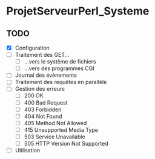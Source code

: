 # ProjetServeurPerl_Systeme

TODO
--------
- [x] Configuration
- [ ] Traitement des GET...
  - [ ] ...vers le système de fichiers
  - [ ] ...vers des programmes CGI
- [ ] Journal des évènements
- [ ] Traitement des requêtes en parallèle
- [ ] Gestion des erreurs
  - [ ] 200 OK
  - [ ] 400 Bad Request
  - [ ] 403 Forbidden
  - [ ] 404 Not Found
  - [ ] 405 Method Not Allowed
  - [ ] 415 Unsupported Media Type
  - [ ] 503 Service Unavailable
  - [ ] 505 HTTP Version Not Supported
- [ ] Utilisation
